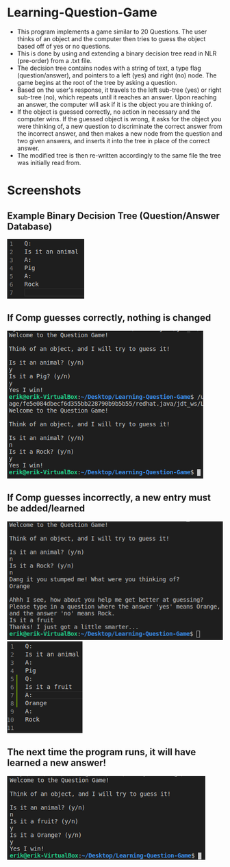 # Learning-Question-Game
* This program implements a game similar to 20 Questions. The user thinks of an object and the computer then tries to guess the object based off of yes or no questions. 
* This is done by using and extending a binary decision tree read in NLR (pre-order) from a .txt file.
* The decision tree contains nodes with a string of text, a type flag (question/answer), and pointers to a left (yes) and right (no) node. The game begins at the root of the tree by asking a question. 
* Based on the user's response, it travels to the left sub-tree (yes) or right sub-tree (no), which repeats until it reaches an answer. Upon reaching an answer, the computer will ask if it is the object you are thinking of. 
* If the object is guessed correctly, no action in necessary and the computer wins. If the guessed object is wrong, it asks for the object you were thinking of, a new question to discriminate the correct answer from the incorrect answer, and then makes a new node from the question and two given answers, and inserts it into the tree in place of the correct answer. 
* The modified tree is then re-written accordingly to the same file the tree was initially read from.
# Screenshots
## Example Binary Decision Tree (Question/Answer Database)
![Alt text](/screenshots/sc1.png?raw=true "sc1")
## If Comp guesses correctly, nothing is changed
![Alt text](/screenshots/sc2.png?raw=true "sc2")
## If Comp guesses incorrectly, a new entry must be added/learned
![Alt text](/screenshots/sc3.png?raw=true "sc3")
![Alt text](/screenshots/sc4.png?raw=true "sc4")
## The next time the program runs, it will have learned a new answer!
![Alt text](/screenshots/sc5.png?raw=true "sc5")